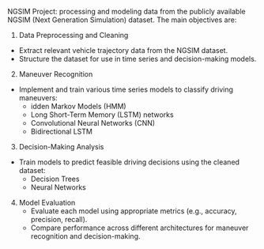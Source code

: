 NGSIM Project:
processing and modeling data from the publicly available NGSIM (Next Generation Simulation) dataset. The main objectives are:
1. Data Preprocessing and Cleaning
  - Extract relevant vehicle trajectory data from the NGSIM dataset.
  - Structure the dataset for use in time series and decision-making models.

2. Maneuver Recognition
  + Implement and train various time series models to classify driving maneuvers:
    - idden Markov Models (HMM)
    - Long Short-Term Memory (LSTM) networks
    - Convolutional Neural Networks (CNN)
    - Bidirectional LSTM

3. Decision-Making Analysis
  + Train models to predict feasible driving decisions using the cleaned dataset:
    -  Decision Trees
    -  Neural Networks

4. Model Evaluation
   +  Evaluate each model using appropriate metrics (e.g., accuracy, precision, recall).
   +  Compare performance across different architectures for maneuver recognition and decision-making.

